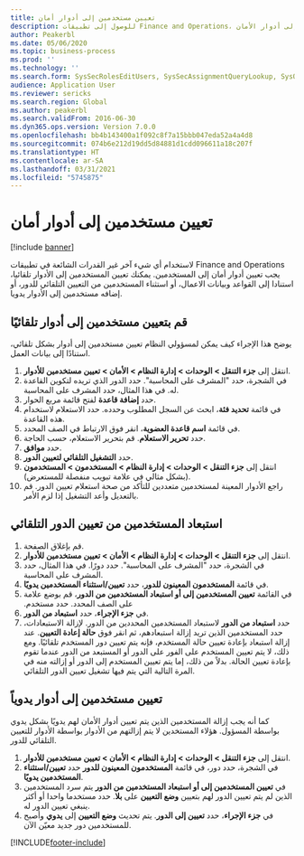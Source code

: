 ```yaml
---
title: تعيين مستخدمين إلى أدوار أمان
description: للوصول إلى تطبيقات Finance and Operations، يجب تعيين المستخدمين إلى أدوار الأمان.
author: Peakerbl
ms.date: 05/06/2020
ms.topic: business-process
ms.prod: ''
ms.technology: ''
ms.search.form: SysSecRolesEditUsers, SysSecAssignmentQueryLookup, SysQueryForm, SysSecRoleExcludeUsers
audience: Application User
ms.reviewer: sericks
ms.search.region: Global
ms.author: peakerbl
ms.search.validFrom: 2016-06-30
ms.dyn365.ops.version: Version 7.0.0
ms.openlocfilehash: bb4b143400a1f092c8f7a15bbb047eda52a4a4d8
ms.sourcegitcommit: 074b6e212d19dd5d84881d1cdd096611a18c207f
ms.translationtype: HT
ms.contentlocale: ar-SA
ms.lasthandoff: 03/31/2021
ms.locfileid: "5745875"
---
```

# <a name="assign-users-to-security-roles"></a>تعيين مستخدمين إلى أدوار أمان

[!include [banner](../../includes/banner.md)]

لاستخدام أي شيء آخر غير القدرات الشائعة في تطبيقات Finance and Operations يجب تعيين أدوار أمان إلى المستخدمين. يمكنك تعيين المستخدمين إلى الأدوار تلقائيا، استنادا إلى القواعد وبيانات الاعمال، أو استثناء المستخدمين من التعيين التلقائي للدور، أو إضافه مستخدمين إلى الأدوار يدويا.

## <a name="automatically-assign-users-to-roles"></a>قم بتعيين مستخدمين إلى أدوار تلقائيًا
يوضح هذا الإجراء كيف يمكن لمسؤولي النظام تعيين مستخدمين إلى أدوار بشكل تلقائي، استنادًا إلى بيانات العمل. 
1. انتقل إلى **جزء التنقل > الوحدات > إدارة النظام > الأمان > تعيين مستخدمين للأدوار**.
2. في الشجرة، حدد "المشرف على المحاسبة". حدد الدور الذي تريده لتكوين القاعدة له. في هذا المثال، حدد المشرف على المحاسبة. 
3. حدد **إضافة قاعدة** لفتح قائمة مربع الحوار.
4. في قائمة **تحديد فئة**، ابحث عن السجل المطلوب وحدده. حدد الاستعلام لاستخدام هذه القاعدة.  
5. في قائمة **اسم قاعدة العضوية**، انقر فوق الارتباط في الصف المحدد.
6. حدد **تحرير الاستعلام**. قم بتحرير الاستعلام، حسب الحاجة.  
7. حدد **موافق**.
8. حدد **التشغيل التلقائي لتعيين الدور**.
9. انتقل إلى **جزء التنقل > الوحدات > إدارة النظام > المستخدمون > المستخدمون** (بشكل مثالي في علامة تبويب منفصلة للمستعرض).
10. راجع الأدوار المعينة لمستخدمين متعددين للتأكد من صحة استعلام تعيين الدور. قم بالتعديل وأعد التشغيل إذا لزم الأمر.

## <a name="exclude-users-from-automatic-role-assignment"></a>استبعاد المستخدمين من تعيين الدور التلقائي
1. قم بإغلاق الصفحة.
2. انتقل إلى **جزء التنقل > الوحدات > إدارة النظام > الأمان > تعيين مستخدمين للأدوار**.
3. في الشجرة، حدد "المشرف على المحاسبة". حدد دورًا. في هذا المثال، حدد المشرف على المحاسبة.  
4. في قائمة **المستخدمون المعينون للدور**، حدد **تعيين/استثناء المستخدمين يدويًا**.
5. في القائمة **‏‫تعيين المستخدمين إلى أو استبعاد المستخدمين من الدور**، قم بوضع علامة على الصف المحدد. حدد مستخدم.  
6. في  **جزء الإجراء**، حدد **استبعاد من الدور**.
7. حدد **استبعاد من الدور** لاستبعاد المستخدمين المحددين من الدور. لإزالة الاستبعادات، حدد المستخدمين الذين تريد إزالة استبعادهم، ثم انقر فوق **حالة إعادة التعيين**. عند إزالة استبعاد بإعادة تعيين حالة المستخدم، فإنه يتم تعيين دور المستخدم تلقائيًا. ومع ذلك، لا يتم تعيين المستخدم على الفور على الدور أو المستبعد من الدور عندما تقوم بإعادة تعيين الحالة. بدلاً من ذلك، إما يتم تعيين المستخدم إلى الدور أو إزالته منه في المرة التالية التي يتم فيها تشغيل تعيين الدور التلقائي.  

## <a name="manually-assign-users-to-roles"></a>تعيين مستخدمين إلى أدوار يدوياً
كما أنه يجب إزالة المستخدمين الذين يتم تعيين أدوار الأمان لهم يدويًا بشكل يدوي بواسطة المسؤول. هؤلاء المستخدين لا يتم إزالتهم من الأدوار بواسطة الأدوار للتعيين التلقائي للدور.

1. انتقل إلى **جزء التنقل > الوحدات > إدارة النظام > الأمان > تعيين مستخدمين للأدوار**.
2. في الشجرة، حدد دور، في قائمة **المستخدمون المعينون للدور** حدد **تعيين/استثناء المستخدمين يدويًا**.
4. في **تعيين المستخدمين إلى أو استبعاد المستخدمين من الدور** يتم سرد المستخدمين الذين لم يتم تعيين الدور لهم بتعيين **وضع التعيين** على **بلا**. حدد مستخدما واحدا أو أكثر ينبغي تعيين الدور له.
5. في **جزء الإجراء**، حدد **تعيين إلى الدور**. يتم تحديث **وضع التعيين** إلى **يدوي** وأصبح للمستخدمين دور جديد معيّن الآن.


[!INCLUDE[footer-include](../../../../includes/footer-banner.md)]